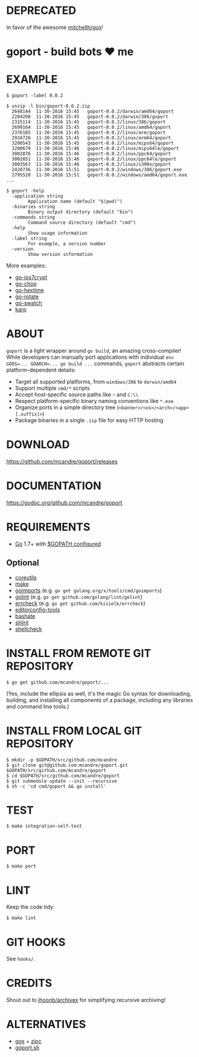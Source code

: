 # DEPRECATED

In favor of the awesome [mitchellh/gox](https://github.com/mitchellh/gox)!

# goport - build bots ♥ me

# EXAMPLE

```
$ goport -label 0.0.2

$ unzip -l bin/goport-0.0.2.zip
  2648144  11-30-2016 15:45   goport-0.0.2/darwin/amd64/goport
  2284208  11-30-2016 15:45   goport-0.0.2/darwin/386/goport
  2315114  11-30-2016 15:45   goport-0.0.2/linux/386/goport
  2699164  11-30-2016 15:45   goport-0.0.2/linux/amd64/goport
  2376185  11-30-2016 15:45   goport-0.0.2/linux/arm/goport
  2934726  11-30-2016 15:45   goport-0.0.2/linux/arm64/goport
  3200543  11-30-2016 15:45   goport-0.0.2/linux/mips64/goport
  3200679  11-30-2016 15:46   goport-0.0.2/linux/mips64le/goport
  3002876  11-30-2016 15:46   goport-0.0.2/linux/ppc64/goport
  3002851  11-30-2016 15:46   goport-0.0.2/linux/ppc64le/goport
  3003563  11-30-2016 15:46   goport-0.0.2/linux/s390x/goport
  2420736  11-30-2016 15:51   goport-0.0.2/windows/386/goport.exe
  2795520  11-30-2016 15:51   goport-0.0.2/windows/amd64/goport.exe
...

$ goport -help
  -application string
        Application name (default "$(pwd)")
  -binaries string
        Binary output directory (default "bin")
  -commands string
        Command source directory (default "cmd")
  -help
        Show usage information
  -label string
        For example, a version number
  -version
        Show version information
```

More examples:

* [go-ios7crypt](https://github.com/mcandre/go-ios7crypt/tree/117ec78f571cbe3bb42313f6a9dd3f77a4aaa322)
* [go-chop](https://github.com/mcandre/go-chop/tree/579da02592cd3d95fd1b56692c9187fb919bac79)
* [go-hextime](https://github.com/mcandre/go-hextime/tree/48df8ab973694e15c2c87ee7b5e521af4f9174bf)
* [go-rotate](https://github.com/mcandre/go-rotate/tree/3bbf4d965631d3fd9606bdf9363e9c6476ac1423)
* [go-swatch](https://github.com/mcandre/go-swatch/commit/1f044fef9fb375e1b20a9d414289e686e70948f8)
* [karp](https://github.com/mcandre/karp/tree/e3713a5ed06f20d78f94e0362f391b0453e13241)

# ABOUT

`goport` is a light wrapper around `go build`, an amazing cross-compiler! While developers can manually port applications with individual `env GOOS=... GOARCH=... go build ...` commands, `goport` abstracts certain platform-dependent details:

* Target all supported platforms, from `windows/386` to `darwin/amd64`
* Support multiple `cmd/*` scripts
* Accept host-specific source paths like `~` and `C:\\`
* Respect platform-specific binary naming conventions like `*.exe`
* Organize ports in a simple directory tree (`<banner>/<os>/<arch>/<app>[.suffix]>`)
* Package binaries in a single `.zip` file for easy HTTP hosting

# DOWNLOAD

https://github.com/mcandre/goport/releases

# DOCUMENTATION

https://godoc.org/github.com/mcandre/goport

# REQUIREMENTS

* [Go](https://golang.org) 1.7+ with [$GOPATH configured](https://gist.github.com/mcandre/ef73fb77a825bd153b7836ddbd9a6ddc)

## Optional

* [coreutils](https://www.gnu.org/software/coreutils/coreutils.html)
* [make](https://www.gnu.org/software/make/)
* [goimports](https://godoc.org/golang.org/x/tools/cmd/goimports) (e.g. `go get golang.org/x/tools/cmd/goimports`)
* [golint](https://github.com/golang/lint) (e.g. `go get github.com/golang/lint/golint`)
* [errcheck](https://github.com/kisielk/errcheck) (e.g. `go get github.com/kisielk/errcheck`)
* [editorconfig-tools](https://www.npmjs.com/package/editorconfig-tools)
* [bashate](https://github.com/openstack-dev/bashate)
* [shlint](https://rubygems.org/gems/shlint)
* [shellcheck](http://hackage.haskell.org/package/ShellCheck)

# INSTALL FROM REMOTE GIT REPOSITORY

```
$ go get github.com/mcandre/goport/...
```

(Yes, include the ellipsis as well, it's the magic Go syntax for downloading, building, and installing all components of a package, including any libraries and command line tools.)

# INSTALL FROM LOCAL GIT REPOSITORY

```
$ mkdir -p $GOPATH/src/github.com/mcandre
$ git clone git@github.com:mcandre/goport.git $GOPATH/src/github.com/mcandre/goport
$ cd $GOPATH/src/github.com/mcandre/goport
$ git submodule update --init --recursive
$ sh -c 'cd cmd/goport && go install'
```

# TEST

```
$ make integration-self-test
```

# PORT

```
$ make port
```

# LINT

Keep the code tidy:

```
$ make lint
```

# GIT HOOKS

See `hooks/`.

# CREDITS

Shout out to [jhoonb/archivex](https://github.com/jhoonb/archivex) for simplifying recursive archiving!

# ALTERNATIVES

* [gox](https://github.com/mitchellh/gox) + [zipc](https://github.com/mcandre/zipc)
* [goport.sh](https://gist.github.com/mcandre/287a09b12f20d2781aa0875cb97c79fb)
